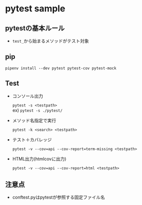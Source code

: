 pytest sample
===

## pytestの基本ルール

- `test_`から始まるメソッドがテスト対象

## pip
```
pipenv install --dev pytest pytest-cov pytest-mock
```

## Test
- コンソール出力

  `pytest -s <testpath>`  
  ex) `pytest -s ./pytest/`

- メソッド名指定で実行

  `pytest -k <search> <testpath>`


- テスト＋カバレッジ

  `pytest -v --cov=api --cov-report=term-missing <testpath>`

- HTML出力(htmlcovに出力)

  `pytest -v --cov=api --cov-report=html <testpath>`


## 注意点

- conftest.pyはpytestが参照する固定ファイル名

